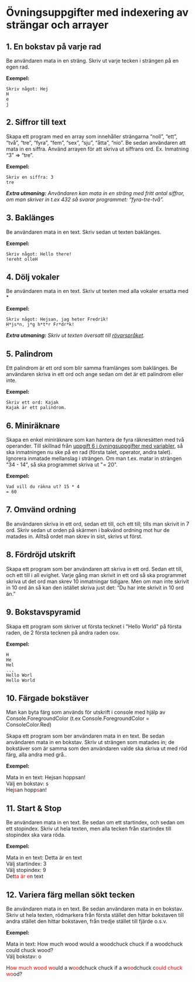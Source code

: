 # Övningsuppgifter med indexering av strängar och arrayer

## 1. En bokstav på varje rad

Be användaren mata in en sträng. Skriv ut varje tecken i strängen på en egen rad.

**Exempel:**
```
Skriv något: Hej
H
e
j
```

## 2. Siffror till text

Skapa ett program med en array som innehåller strängarna “noll”, “ett”, “två”, “tre”, “fyra”, “fem”, “sex”, “sju”, “åtta”, “nio”. Be sedan användaren att mata in en siffra. Använd arrayen för att skriva ut siffrans ord. Ex. Inmatning “3” => “tre”.

**Exempel:**
```
Skriv en siffra: 3
tre
```

***Extra utmaning:*** *Användaren kan mata in en sträng med fritt antal siffror, om man skriver in t.ex 432 så svarar programmet: “fyra-tre-två”.*

## 3. Baklänges

Be användaren mata in en text. Skriv sedan ut texten baklänges.

**Exempel:**
```
Skriv något: Hello there!
!ereht olleH
```

## 4. Dölj vokaler

Be användaren mata in en text. Skriv ut texten med alla vokaler ersatta med *

**Exempel:**
```
Skriv något: Hejsan, jag heter Fredrik!
H*js*n, j*g h*t*r Fr*dr*k!
```
***Extra utmaning:*** *Skriv ut texten översatt till [rövarspråket](https://sv.wikipedia.org/wiki/R%C3%B6varspr%C3%A5ket).*

## 5. Palindrom

Ett palindrom är ett ord som blir samma framlänges som baklänges. Be användaren skriva in ett ord och ange sedan om det är ett palindrom eller inte.

**Exempel:**
```
Skriv ett ord: Kajak
Kajak är ett palindrom.
```

## 6. Miniräknare

Skapa en enkel miniräknare som kan hantera de fyra räknesätten med två operander. Till skillnad från [uppgift 6 i övningsuppgifter med variabler](https://github.com/everyloop/NET24-Csharp/blob/master/Exercises/Variabler.md), så ska inmatningen nu ske på en rad (första talet, operator, andra talet). Ignorera inmatade mellanslag i strängen. Om man t.ex. matar in strängen "34 - 14", så ska programmet skriva ut "= 20".

**Exempel:**
```
Vad vill du räkna ut? 15 * 4
= 60
```

## 7. Omvänd ordning

Be användaren skriva in ett ord, sedan ett till, och ett till; tills man skrivit in 7 ord. Skriv sedan ut orden på skärmen i bakvänd ordning mot hur de matades in. Alltså ordet man skrev in sist, skrivs ut först.

## 8. Fördröjd utskrift

Skapa ett program som ber användaren att skriva in ett ord. Sedan ett till, och ett till i all evighet. Varje gång man skrivit in ett ord så ska programmet skriva ut det ord man skrev 10 inmatningar tidigare. Men om man inte skrivit in 10 ord än så kan den istället skriva just det: “Du har inte skrivit in 10 ord än.”

## 9. Bokstavspyramid

Skapa ett program som skriver ut första tecknet i "Hello World" på första raden, de 2 första tecknen på andra raden osv.

**Exempel:**
```
H
He
Hel
...
Hello Worl
Hello World
```

## 10. Färgade bokstäver

Man kan byta färg som används för utskrift i console med hjälp av Console.ForegroundColor (t.ex Console.ForegroundColor = ConsoleColor.Red)

Skapa ett program som ber användaren mata in en text. Be sedan användaren mata in en bokstav. Skriv ut strängen som matades in; de bokstäver som är samma som den användaren valde ska skriva ut med röd färg, alla andra med grå..

**Exempel:**

Mata in en text: Hejsan hoppsan!  
Välj en bokstav: s  
Hej<span style="color:red">s</span>an hopp<span style="color:red">s</span>an!

## 11. Start & Stop

Be användaren mata in en text. Be sedan om ett startindex, och sedan om ett stopindex. Skriv ut hela texten, men alla tecken från startindex till stopindex ska vara röda.

**Exempel:**

Mata in en text: Detta är en text  
Välj startindex: 3  
Välj stopindex: 9  
Det<span style="color:red">ta är e</span>n text

## 12. Variera färg mellan sökt tecken

Be användaren mata in en text. Be sedan användaren mata in en bokstav. Skriv ut hela texten, rödmarkera från första stället den hittar bokstaven till andra stället den hittar bokstaven, från tredje stället till fjärde o.s.v.

**Exempel:**

Mata in text: How much wood would a woodchuck chuck if a woodchuck could chuck wood?  
Välj bokstav: o

H<span style="color:red">ow much wood wo</span>uld a w<span style="color:red">oo</span>dchuck chuck if a w<span style="color:red">oo</span>dchuck c<span style="color:red">ould chuck wo</span>od?